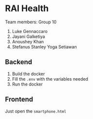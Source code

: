# RAI Health
Team members: Group 10
1. Luke Gennaccaro
2. Jayani Galketiya
3. Anoushey Khan
4. Stefanus Stanley Yoga Setiawan

## Backend
1. Build the docker
2. Fill the `.env` with the variables needed
3. Run the docker

## Frontend
Just open the `smartphone.html`
